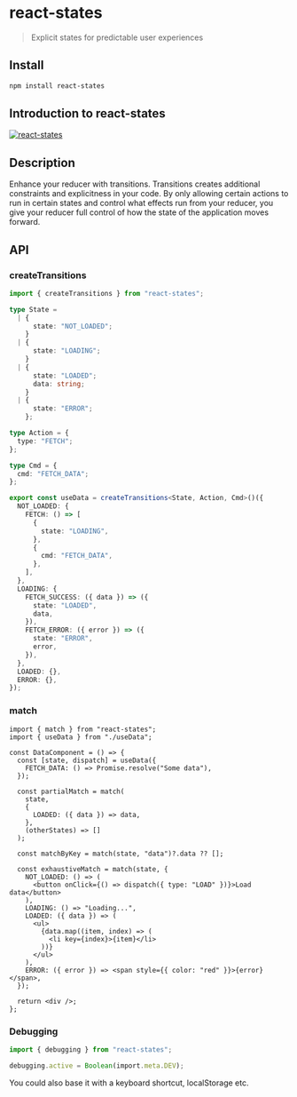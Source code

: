 # react-states

> Explicit states for predictable user experiences

## Install

```sh
npm install react-states
```

## Introduction to react-states

[![react-states](https://img.youtube.com/vi/4M--Kp41CjI/0.jpg)](https://www.youtube.com/watch?v=4M--Kp41CjI)

## Description

Enhance your reducer with transitions. Transitions creates additional constraints and explicitness in your code. By only allowing certain actions to run in certain states and control what effects run from your reducer, you give your reducer full control of how the state of the application moves forward.

## API

### createTransitions

```ts
import { createTransitions } from "react-states";

type State =
  | {
      state: "NOT_LOADED";
    }
  | {
      state: "LOADING";
    }
  | {
      state: "LOADED";
      data: string;
    }
  | {
      state: "ERROR";
    };

type Action = {
  type: "FETCH";
};

type Cmd = {
  cmd: "FETCH_DATA";
};

export const useData = createTransitions<State, Action, Cmd>()({
  NOT_LOADED: {
    FETCH: () => [
      {
        state: "LOADING",
      },
      {
        cmd: "FETCH_DATA",
      },
    ],
  },
  LOADING: {
    FETCH_SUCCESS: ({ data }) => ({
      state: "LOADED",
      data,
    }),
    FETCH_ERROR: ({ error }) => ({
      state: "ERROR",
      error,
    }),
  },
  LOADED: {},
  ERROR: {},
});
```

### match

```tsx
import { match } from "react-states";
import { useData } from "./useData";

const DataComponent = () => {
  const [state, dispatch] = useData({
    FETCH_DATA: () => Promise.resolve("Some data"),
  });

  const partialMatch = match(
    state,
    {
      LOADED: ({ data }) => data,
    },
    (otherStates) => []
  );

  const matchByKey = match(state, "data")?.data ?? [];

  const exhaustiveMatch = match(state, {
    NOT_LOADED: () => (
      <button onClick={() => dispatch({ type: "LOAD" })}>Load data</button>
    ),
    LOADING: () => "Loading...",
    LOADED: ({ data }) => (
      <ul>
        {data.map((item, index) => (
          <li key={index}>{item}</li>
        ))}
      </ul>
    ),
    ERROR: ({ error }) => <span style={{ color: "red" }}>{error}</span>,
  });

  return <div />;
};
```

### Debugging

```ts
import { debugging } from "react-states";

debugging.active = Boolean(import.meta.DEV);
```

You could also base it with a keyboard shortcut, localStorage etc.
